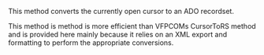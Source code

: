 ﻿This method converts the currently open cursor to an ADO recordset. 

This method is method is more efficient than VFPCOMs CursorToRS method and is provided here mainly because it relies on an XML export and formatting to perform the appropriate conversions.